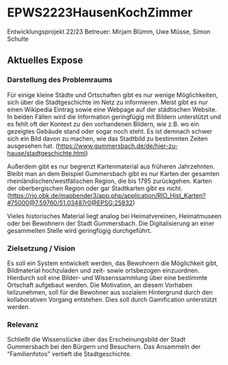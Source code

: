 # EPWS2223HausenKochZimmer
Entwicklungsprojekt 22/23
Betreuer: Mirjam Blümm, Uwe Müsse, Simon Schulte

## Aktuelles Expose

### Darstellung des Problemraums

Für einige kleine Städte und Ortschaften gibt es nur wenige Möglichkeiten, sich über die Stadtgeschichte im Netz zu informieren. Meist gibt es nur einen Wikipedia Eintrag sowie eine Webpage auf der städtischen Website. In beiden Fällen wird die Information geringfügig mit Bildern unterstützt und es fehlt oft der Kontext zu den vorhandenen Bildern, wie z.B. wo ein gezeigtes Gebäude stand oder sogar noch steht. Es ist demnach schwer sich ein Bild davon zu machen, wie das Stadtbild zu bestimmten Zeiten ausgesehen hat. (https://www.gummersbach.de/de/hier-zu-hause/stadtgeschichte.html)

Außerdem gibt es nur begrenzt Kartenmaterial aus früheren Jahrzehnten. Bleibt man an dem Beispiel Gummersbach gibt es nur Karten der gesamten rheinländischen/westfälischen Region, die bis 1795 zurückgehen. Karten der oberbergischen Region oder gar Stadtkarten gibt es nicht. (https://rio.obk.de/mapbender3/app.php/application/RIO_Hist_Karten?#75000@7.59760/51.03487r0@EPSG:25832)

Vieles historisches Material liegt analog bei Heimatvereinen, Heimatmuseen oder bei Bewohnern der Stadt Gummersbach. Die Digitalisierung an einer gesammelten Stelle wird geringfügig durchgeführt.



### Zielsetzung / Vision

Es soll ein System entwickelt werden, das Bewohnern die Möglichkeit gibt, Bildmaterial hochzuladen und zeit- sowie ortsbezogen einzuordnen. Hierdurch soll eine Bilder- und Wissenssammlung über eine bestimmte Ortschaft aufgebaut werden. Die Motivation, an diesem Vorhaben teilzunehmen, soll für die Bewohner aus sozialem Hintergrund durch den kollaborativen Vorgang entstehen. Dies soll durch Gamification unterstützt werden. 




### Relevanz

Schließt die Wissenslücke über das Erscheinungsbild der Stadt Gummersbach bei den Bürgern und Besuchern. Das Ansammeln der “Familienfotos” vertieft die Stadtgeschichte.

